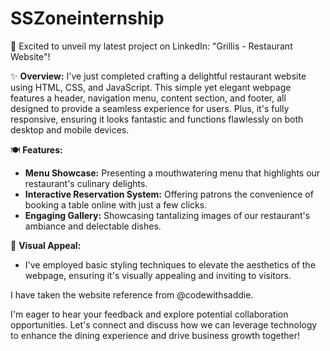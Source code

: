 # SSZoneinternship
 
🚀 Excited to unveil my latest project on LinkedIn: "Grillis - Restaurant Website"!

✨ **Overview:** I've just completed crafting a delightful restaurant website using HTML, CSS, and JavaScript. This simple yet elegant webpage features a header, navigation menu, content section, and footer, all designed to provide a seamless experience for users. Plus, it's fully responsive, ensuring it looks fantastic and functions flawlessly on both desktop and mobile devices.

🍽️ **Features:**
- **Menu Showcase:** Presenting a mouthwatering menu that highlights our restaurant's culinary delights.
- **Interactive Reservation System:** Offering patrons the convenience of booking a table online with just a few clicks.
- **Engaging Gallery:** Showcasing tantalizing images of our restaurant's ambiance and delectable dishes.

🎨 **Visual Appeal:**
- I've employed basic styling techniques to elevate the aesthetics of the webpage, ensuring it's visually appealing and inviting to visitors.


 I have taken the website reference from @codewithsaddie.


I'm eager to hear your feedback and explore potential collaboration opportunities. Let's connect and discuss how we can leverage technology to enhance the dining experience and drive business growth together!
